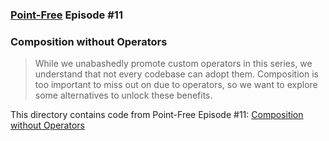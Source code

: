 ### [Point-Free](https://www.pointfree.co) Episode #11

### Composition without Operators

> While we unabashedly promote custom operators in this series, we understand
> that not every codebase can adopt them. Composition is too important to miss
> out on due to operators, so we want to explore some alternatives to unlock
> these benefits.

This directory contains code from Point-Free Episode #11:
[Composition without Operators](https://www.pointfree.co/episodes/ep11-composition-without-operators)
